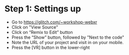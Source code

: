 # Step 1: Settings up

* Go to https://glitch.com/~workshop-webxr
* Click on "View Source"
* Click on “Remix to Edit” button
* Press the “Show” button, followed by "Next to the code"
* Note the URL of your project and visit in on your mobile.
* Press the [VR] button in the lower-right
